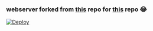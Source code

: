 ### webserver forked from [this](https://github.com/tgcallsjs/LemonJamsBot) repo for [this](https://github.com/CW4RR10R/LemonJamsBot) repo 😂

[![Deploy](https://www.herokucdn.com/deploy/button.svg)](https://heroku.com/deploy?template=https://github.com/Error404Shubh/LemonJamServer/tree/main)
